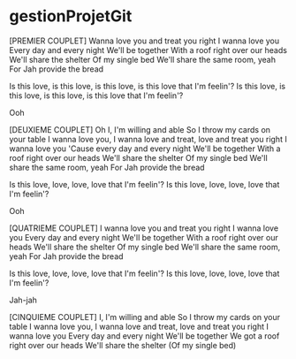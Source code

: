 # gestionProjetGit
[PREMIER COUPLET]
Wanna love you and treat you right
I wanna love you
Every day and every night
We'll be together
With a roof right over our heads
We'll share the shelter
Of my single bed
We'll share the same room, yeah
For Jah provide the bread

Is this love, is this love, is this love, is this love that I'm feelin'?
Is this love, is this love, is this love, is this love that I'm feelin'?

Ooh

[DEUXIEME COUPLET]
Oh I, I'm willing and able
So I throw my cards on your table
I wanna love you, I wanna love and treat, love and treat you right
I wanna love you
'Cause every day and every night
We'll be together
With a roof right over our heads
We'll share the shelter
Of my single bed
We'll share the same room, yeah
For Jah provide the bread

Is this love, love, love, love that I'm feelin'?
Is this love, love, love, love that I'm feelin'?

Ooh

[QUATRIEME COUPLET]
I wanna love you and treat you right
I wanna love you
Every day and every night
We'll be together
With a roof right over our heads
We'll share the shelter
Of my single bed
We'll share the same room, yeah
For Jah provide the bread

Is this love, love, love, love that I'm feelin'?
Is this love, love, love, love that I'm feelin'?

Jah-jah

[CINQUIEME COUPLET]
I, I'm willing and able
So I throw my cards on your table
I wanna love you, I wanna love and treat, love and treat you right
I wanna love you
Every day and every night
We'll be together
We got a roof right over our heads
We'll share the shelter
(Of my single bed)